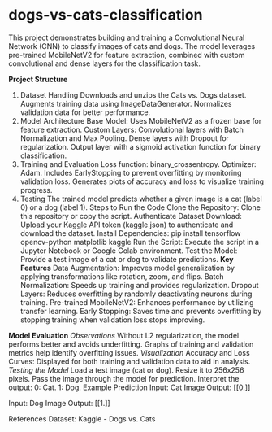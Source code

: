# dogs-vs-cats-classification

This project demonstrates building and training a Convolutional Neural Network (CNN) to classify images of cats and dogs. The model leverages pre-trained MobileNetV2 for feature extraction, combined with custom convolutional and dense layers for the classification task.

**Project Structure**
1. Dataset Handling
Downloads and unzips the Cats vs. Dogs dataset.
Augments training data using ImageDataGenerator.
Normalizes validation data for better performance.
2. Model Architecture
Base Model: Uses MobileNetV2 as a frozen base for feature extraction.
Custom Layers:
Convolutional layers with Batch Normalization and Max Pooling.
Dense layers with Dropout for regularization.
Output layer with a sigmoid activation function for binary classification.
3. Training and Evaluation
Loss function: binary_crossentropy.
Optimizer: Adam.
Includes EarlyStopping to prevent overfitting by monitoring validation loss.
Generates plots of accuracy and loss to visualize training progress.
4. Testing
The trained model predicts whether a given image is a cat (label 0) or a dog (label 1).
Steps to Run the Code
Clone the Repository: Clone this repository or copy the script.
Authenticate Dataset Download:
Upload your Kaggle API token (kaggle.json) to authenticate and download the dataset.
Install Dependencies:
pip install tensorflow opencv-python matplotlib kaggle
Run the Script: Execute the script in a Jupyter Notebook or Google Colab environment.
Test the Model: Provide a test image of a cat or dog to validate predictions.
**Key Features**
Data Augmentation: Improves model generalization by applying transformations like rotation, zoom, and flips.
Batch Normalization: Speeds up training and provides regularization.
Dropout Layers: Reduces overfitting by randomly deactivating neurons during training.
Pre-trained MobileNetV2: Enhances performance by utilizing transfer learning.
Early Stopping: Saves time and prevents overfitting by stopping training when validation loss stops improving.

**Model Evaluation**
*Observations*
Without L2 regularization, the model performs better and avoids underfitting.
Graphs of training and validation metrics help identify overfitting issues.
*Visualization*
Accuracy and Loss Curves: Displayed for both training and validation data to aid in analysis.
*Testing the Model*
Load a test image (cat or dog).
Resize it to 256x256 pixels.
Pass the image through the model for prediction.
Interpret the output:
0: Cat.
1: Dog.
Example Prediction
Input: Cat Image
Output: [[0.]]

Input: Dog Image
Output: [[1.]]

References
Dataset: Kaggle - Dogs vs. Cats
